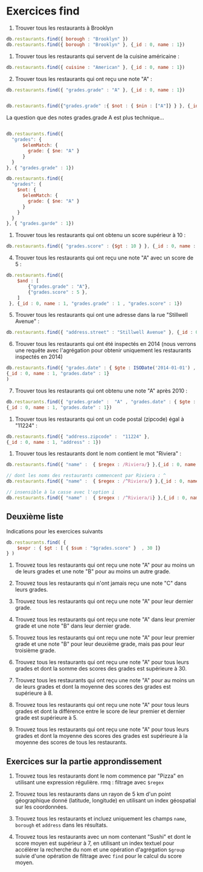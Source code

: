 # Exercices find

1. Trouver tous les restaurants à Brooklyn

```js
db.restaurants.find({ borough : "Brooklyn" })
db.restaurants.find({ borough : "Brooklyn" }, {_id : 0, name : 1})
```

1. Trouver tous les restaurants qui servent de la cuisine américaine :

```js
db.restaurants.find({ cuisine : "American" }, {_id : 0, name : 1})
```

2. Trouver tous les restaurants qui ont reçu une note "A" :

```js
db.restaurants.find({ "grades.grade" : "A" }, {_id : 0, name : 1})


db.restaurants.find({"grades.grade" :{ $not : { $nin : ["A"]} } }, {_id : 0, name : 1, "grades.grade" : 1 })
```

La question que des notes grades.grade A est plus technique...

```js

db.restaurants.find({
  "grades": {
      $elemMatch: {
        grade: { $ne: "A" }
      }
  }
}, { "grades.grade" : 1})

db.restaurants.find({
  "grades": {
    $not: {
      $elemMatch: {
        grade: { $ne: "A" }
      }
    }
  }
}, { "grades.garde" : 1})
```

1. Trouver tous les restaurants qui ont obtenu un score supérieur à 10 :

```js
db.restaurants.find({ "grades.score" : {$gt : 10 } }, {_id : 0, name : 1})
```

4. Trouver tous les restaurants qui ont reçu une note "A" avec un score de 5 :
   
```js
db.restaurants.find({ 
    $and : [
        {"grades.grade" : "A"},
        {"grades.score" : 5 },
    ]
 }, {_id : 0, name : 1, "grades.grade" : 1 , "grades.score" : 1})
```

5. Trouver tous les restaurants qui ont une adresse dans la rue "Stillwell Avenue" :

```js
db.restaurants.find({ "address.street" : "Stillwell Avenue" }, {_id : 0, name : 1})

```

6. Trouver tous les restaurants qui ont été inspectés en 2014 (nous verrons une requête avec l'agrégation pour obtenir uniquement les restaurants inspectés en 2014)

```js
db.restaurants.find({ "grades.date" : { $gte : ISODate('2014-01-01') , $lt: ISODate('2015-01-01') } },
{_id : 0, name : 1, "grades.date" : 1}
)
```

7. Trouver tous les restaurants qui ont obtenu une note "A" après 2010 :

```js
db.restaurants.find({ "grades.grade" :  "A" , "grades.date" : { $gte : ISODate('2011-01-01' )} },
{_id : 0, name : 1, "grades.date" : 1})
```

1. Trouver tous les restaurants qui ont un code postal (zipcode) égal à "11224" :

```js
db.restaurants.find({ "address.zipcode" :  "11224" },
{_id : 0, name : 1, "address" : 1})
```

1.  Trouver tous les restaurants dont le nom contient le mot "Riviera" :

```js
db.restaurants.find({ "name" :  { $regex : /Riviera/} },{_id : 0, name : 1 } )

// dont les noms des restaurants commencent par Riviera : ^
db.restaurants.find({ "name" :  { $regex : /^Riviera/} },{_id : 0, name : 1 } )

// insensible à la casse avec l'option i 
db.restaurants.find({ "name" :  { $regex : /^Riviera/i} },{_id : 0, name : 1 } )

```

## Deuxième liste

Indications pour les exercices suivants 

```js
db.restaurants.find( { 
    $expr : { $gt : [ { $sum : "$grades.score" }  , 30 ]}  
} )
```












1. Trouvez tous les restaurants qui ont reçu une note "A" pour au moins un de leurs grades et une note "B" pour au moins un autre grade.

2. Trouvez tous les restaurants qui n'ont jamais reçu une note "C" dans leurs grades.

3. Trouvez tous les restaurants qui ont reçu une note "A" pour leur dernier grade.

4. Trouvez tous les restaurants qui ont reçu une note "A" dans leur premier grade et une note "B" dans leur dernier grade.

5. Trouvez tous les restaurants qui ont reçu une note "A" pour leur premier grade et une note "B" pour leur deuxième grade, mais pas pour leur troisième grade.

6. Trouvez tous les restaurants qui ont reçu une note "A" pour tous leurs grades et dont la somme des scores des grades est supérieure à 30.

7. Trouvez tous les restaurants qui ont reçu une note "A" pour au moins un de leurs grades et dont la moyenne des scores des grades est supérieure à 8.

8. Trouvez tous les restaurants qui ont reçu une note "A" pour tous leurs grades et dont la différence entre le score de leur premier et dernier grade est supérieure à 5.

9. Trouvez tous les restaurants qui ont reçu une note "A" pour tous leurs grades et dont la moyenne des scores des grades est supérieure à la moyenne des scores de tous les restaurants.
   
## Exercices sur la partie approndissement

1. Trouvez tous les restaurants dont le nom commence par "Pizza" en utilisant une expression régulière. rmq : filtrage avec `$regex`

1. Trouvez tous les restaurants dans un rayon de 5 km d'un point géographique donné (latitude, longitude) en utilisant un index géospatial sur les coordonnées.

1. Trouvez tous les restaurants et incluez uniquement les champs `name`, `borough` et `address` dans les résultats.

1. Trouvez tous les restaurants avec un nom contenant "Sushi" et dont le score moyen est supérieur à 7, en utilisant un index textuel pour accélérer la recherche du nom et une opération d'agrégation `$group` suivie d'une opération de filtrage avec `find` pour le calcul du score moyen.
